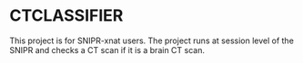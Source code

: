 # CTCLASSIFIER
This project is for SNIPR-xnat users. The project runs at session level of the SNIPR and checks a CT scan if it is a brain CT scan.
